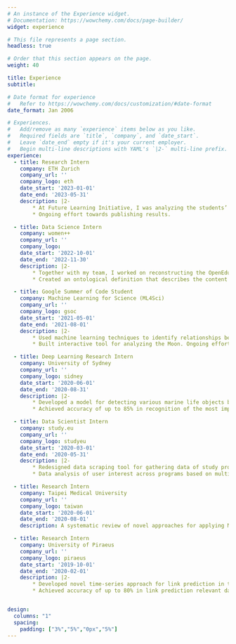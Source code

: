 ```yaml
---
# An instance of the Experience widget.
# Documentation: https://wowchemy.com/docs/page-builder/
widget: experience

# This file represents a page section.
headless: true

# Order that this section appears on the page.
weight: 40

title: Experience
subtitle:

# Date format for experience
#   Refer to https://wowchemy.com/docs/customization/#date-format
date_format: Jan 2006

# Experiences.
#   Add/remove as many `experience` items below as you like.
#   Required fields are `title`, `company`, and `date_start`.
#   Leave `date_end` empty if it's your current employer.
#   Begin multi-line descriptions with YAML's `|2-` multi-line prefix.
experience:
  - title: Research Intern
    company: ETH Zurich
    company_url: ''
    company_logo: eth
    date_start: '2023-01-01'
    date_end: '2023-05-31'
    description: |2-
        * At Future Learning Initiative, I was analyzing the students’ problem-solving strategies in the introduction to data science course based on the screen recordings in order to understand the interplay of cognition and affect in open-ended and complex problem-solving.
        * Ongoing effort towards publishing results.

  - title: Data Science Intern
    company: women++
    company_url: ''
    company_logo: 
    date_start: '2022-10-01'
    date_end: '2022-11-30'
    description: |2-
        * Together with my team, I worked on reconstructing the OpenEdu.ch educational platform for Switzerland.
        * Created an ontological definition that describes the content found at OpenEdu.ch that will improve Wikidata learning material organization and reachability.

  - title: Google Summer of Code Student
    company: Machine Learning for Science (ML4Sci)
    company_url: ''
    company_logo: gsoc
    date_start: '2021-05-01'
    date_end: '2021-08-01'
    description: |2-
        * Used machine learning techniques to identify relationships between planetary mapped datasets in order to provide a deeper understanding of planetary surfaces and to have predictive power for planetary surfaces with incomplete datasets.
        * Built interactive tool for analyzing the Moon. Ongoing effort towards publishing results.

  - title: Deep Learning Research Intern
    company: University of Sydney
    company_url: ''
    company_logo: sidney
    date_start: '2020-06-01'
    date_end: '2020-08-31'
    description: |2-
        * Developed a model for detecting various marine life objects based on state the art in Convolutional Neural Networks.
        * Achieved accuracy of up to 85% in recognition of the most important groups of objects.

  - title: Data Scientist Intern
    company: study.eu
    company_url: ''
    company_logo: studyeu
    date_start: '2020-03-01'
    date_end: '2020-05-31'
    description: |2-
        * Redesigned data scraping tool for gathering data of study programmes across Europe and integrated the extracted data in the internal search engine. The number of programs covered by the system expanded from 4.000 to 20.000.
        * Data analysis of user interest across programs based on multiple patterns, resulting in valuable insights for program discovery and advertised partners.

  - title: Research Intern
    company: Taipei Medical University
    company_url: ''
    company_logo: taiwan
    date_start: '2020-06-01'
    date_end: '2020-08-01'
    description: A systematic review of novel approaches for applying ML to Medicine with a strong focus on COVID-19 spread prevention. <br><br>

  - title: Research Intern
    company: University of Piraeus
    company_url: ''
    company_logo: piraeus
    date_start: '2019-10-01'
    date_end: '2020-02-01'
    description: |2-
        * Developed novel time-series approach for link prediction in temporal graphs relying on Support Vector Machines.
        * Achieved accuracy of up to 80% in link prediction relevant datasets such as IMDB. 


design:
  columns: "1"
  spacing:
    padding: ["3%","5%","0px","5%"]
---
```

